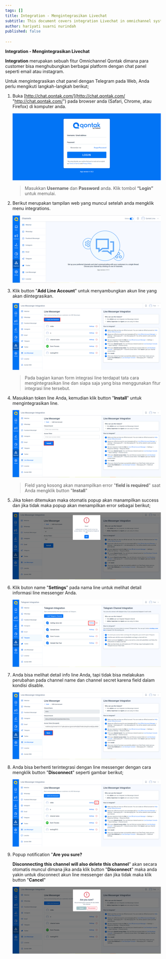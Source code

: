 ```yaml
---
tags: []
title: Integration - Mengintegrasikan Livechat
subtitle: This document covers integration Livechat in omnichannel system
author: hariyati suarni nurindah
published: false

---
```

**Integration - Mengintegrasikan Livechat**

**Integration** merupakan sebuah fitur Omnichannel Qontak dimana para customer bisa menghubungkan berbagai platform dengan chat panel seperti email atau instagram.

Untuk mengintegrasikan chat panel dengan Telegram pada Web, Anda perlu mengikuti langkah-langkah berikut;

1. Buka [http://chat.qontak.com/](http://chat.qontak.com/ "http://chat.qontak.com/") pada browser anda (Safari, Chrome, atau Firefox) di komputer anda.

   ![](/uploads/login-qontak-c.png)

   > Masukkan **Username** dan **Password** anda. Klik tombol **“Login”** untuk memulai.
2. Berikut merupakan tampilan web yang muncul setelah anda mengklik menu integrations.

   ![](/uploads/integrasi.PNG)
3. Klik button "**Add Line Account**" untuk menyambungkan akun line yang akan diintegrasikan.

   ![](/uploads/line.PNG)

   > Pada bagian kanan form integrasi line terdapat tata cara mengintegrasikan line dan siapa saja yang bisa menggunakan fitur integrasi line tersebut.
4. Masukkan token line Anda, kemudian klik button "**Install**" untuk mengintegrasikan line.

   ![](/uploads/line1.PNG)

   > Field yang kosong akan manampilkan error "**field is required**" saat Anda mengklik button "**Install**"
5. Jika token ditemukan maka otomatis popup akan manampilkan success dan jika tidak maka popup akan menampilkan error sebagai berikut;

   ![](/uploads/line2.PNG)
6. Klik buton name "**Settings**" pada nama line untuk melihat detail informasi line messenger Anda.

   ![](/uploads/telegram4.PNG)
7. Anda bisa melihat detail info line Anda, tapi tidak bisa melakukan perubahan pada channel name dan channel secret karena field dalam kondisi disable.

   ![](/uploads/line4.PNG)
8. Anda bisa berhenti terintegrasi dengan line messenger  dengan cara mengklik button "**Disconnect**" seperti gambar berikut;

   ![](/uploads/line5.PNG)
9. Popup notification "**Are you sure?**

   **Disconnecting this channel will also delete this channel**" akan secara otomatis muncul dimana jika anda klik button "**Disconnect**" maka anda yakin untuk disconnect akun line messenger dan jika tidak maka klik button "**Cancel**"

   ![](/uploads/line6.PNG)